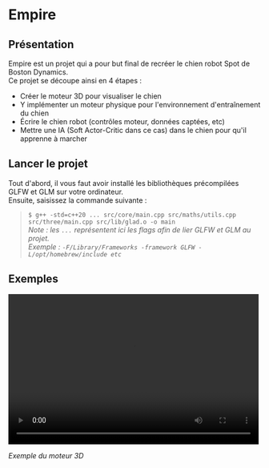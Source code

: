 # Empire

## Présentation

Empire est un projet qui a pour but final de recréer le chien robot Spot de Boston Dynamics. \
Ce projet se découpe ainsi en 4 étapes :
- Créer le moteur 3D pour visualiser le chien
- Y implémenter un moteur physique pour l'environnement d'entraînement du chien
- Écrire le chien robot (contrôles moteur, données captées, etc)
- Mettre une IA (Soft Actor-Critic dans ce cas) dans le chien pour qu'il apprenne à marcher

## Lancer le projet

Tout d'abord, il vous faut avoir installé les bibliothèques précompilées GLFW et GLM sur votre ordinateur. \
Ensuite, saisissez la commande suivante :

> `$ g++ -std=c++20 ... src/core/main.cpp src/maths/utils.cpp src/three/main.cpp src/lib/glad.o -o main` \
> *Note : les `...` représentent ici les flags afin de lier GLFW et GLM au projet.* \
> *Exemple : `-F/Library/Frameworks -framework GLFW -L/opt/homebrew/include etc`*

## Exemples

<video width="500" height="300" controls>
  <source src="examples/example.mp4" type="video/mp4">
  Balise vidéo non supportée.
</video>

*Exemple du moteur 3D*